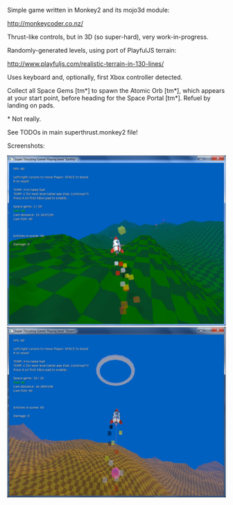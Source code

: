 Simple game written in Monkey2 and its mojo3d module:

http://monkeycoder.co.nz/

Thrust-like controls, but in 3D (so super-hard), very work-in-progress.

Randomly-generated levels, using port of PlayfulJS terrain:

http://www.playfuljs.com/realistic-terrain-in-130-lines/

Uses keyboard and, optionally, first Xbox controller detected.

Collect all Space Gems [tm\*] to spawn the Atomic Orb [tm\*], which appears at your start point, before heading for the Space Portal [tm\*]. Refuel by landing on pads.

\* Not really.

See TODOs in main superthrust.monkey2 file!

Screenshots:

![Super Thrusting Game: Flying over terrain](https://raw.githubusercontent.com/DruggedBunny/Super-Thrusting-Game/master/screenshots/superthrust1.png)
![Super Thrusting Game: Heading for portal, carrying orb](https://raw.githubusercontent.com/DruggedBunny/Super-Thrusting-Game/master/screenshots/superthrust2.png)
